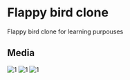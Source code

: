 # Flappy bird clone

Flappy bird clone for learning purpouses

## Media

![1](https://raw.githubusercontent.com/uSources/raylib-bird-go/master/media/1.png)
![1](https://raw.githubusercontent.com/uSources/raylib-bird-go/master/media/2.png)
![1](https://raw.githubusercontent.com/uSources/raylib-bird-go/master/media/3.png)

